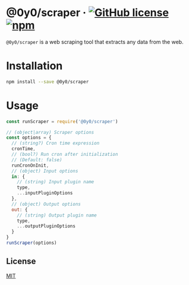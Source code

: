 # @0y0/scraper · [![GitHub license](https://img.shields.io/badge/license-MIT-blue.svg)](https://github.com/o0y0o/web-scraper/blob/master/LICENSE) [![npm](https://img.shields.io/npm/v/@0y0/scraper.svg)](https://www.npmjs.com/package/@0y0/scraper)

`@0y0/scraper` is a web scraping tool that extracts any data from the web.

# Installation

```sh
npm install --save @0y0/scraper
```

# Usage

```js
const runScraper = require('@0y0/scraper')

// (object|array) Scraper options
const options = {
  // (string?) Cron time expression
  cronTime,
  // (bool?) Run cron after initialization
  // (Default: false)
  runCronOnInit,
  // (object) Input options
  in: {
    // (string) Input plugin name
    type,
    ...inputPluginOptions
  },
  // (object) Output options
  out: {
    // (string) Output plugin name
    type,
    ...outputPluginOptions
  }
}
runScraper(options)
```

## License

[MIT](https://github.com/o0y0o/web-scraper/blob/master/LICENSE)
